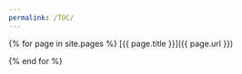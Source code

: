 ```yaml
---
permalink: /TOC/
---
```

{% for page in site.pages %}
  [{{ page.title }}]({{ page.url }})

  
{% end for %}
